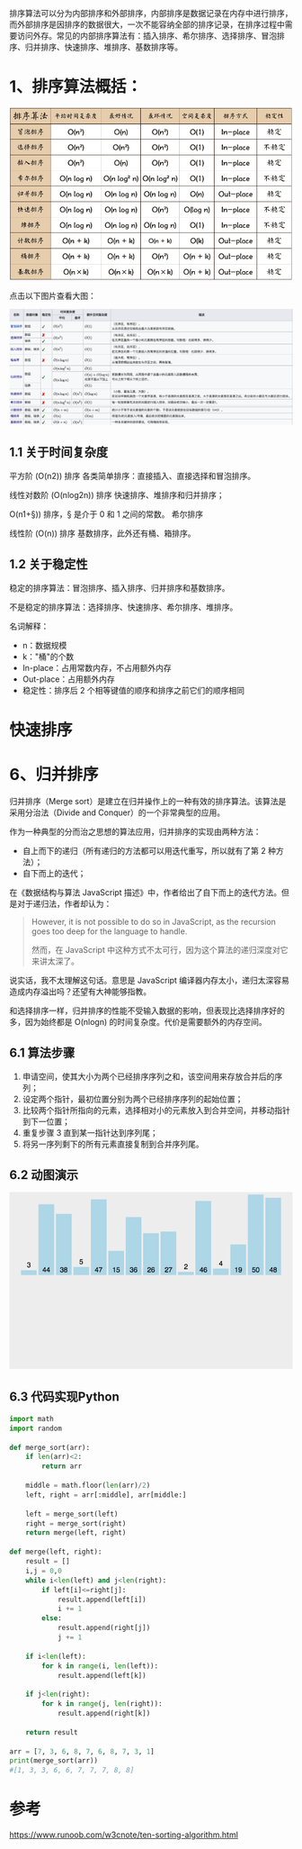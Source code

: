 ​		排序算法可以分为内部排序和外部排序，内部排序是数据记录在内存中进行排序，而外部排序是因排序的数据很大，一次不能容纳全部的排序记录，在排序过程中需要访问外存。常见的内部排序算法有：插入排序、希尔排序、选择排序、冒泡排序、归并排序、快速排序、堆排序、基数排序等。

# 1、排序算法概括：

![img](./images/sort.png)

点击以下图片查看大图：

![0B319B38-B70E-4118-B897-74EFA7E368F9](./images/0B319B38-B70E-4118-B897-74EFA7E368F9.png)



## 1.1 关于时间复杂度

平方阶 (O(n2)) 排序 各类简单排序：直接插入、直接选择和冒泡排序。

线性对数阶 (O(nlog2n)) 排序 快速排序、堆排序和归并排序；

O(n1+§)) 排序，§ 是介于 0 和 1 之间的常数。 希尔排序

线性阶 (O(n)) 排序 基数排序，此外还有桶、箱排序。

## 1.2 关于稳定性

稳定的排序算法：冒泡排序、插入排序、归并排序和基数排序。

不是稳定的排序算法：选择排序、快速排序、希尔排序、堆排序。

名词解释：

- n：数据规模
- k："桶"的个数
- In-place：占用常数内存，不占用额外内存
- Out-place：占用额外内存
- 稳定性：排序后 2 个相等键值的顺序和排序之前它们的顺序相同



# 快速排序



# 6、归并排序

归并排序（Merge sort）是建立在归并操作上的一种有效的排序算法。该算法是采用分治法（Divide and Conquer）的一个非常典型的应用。

作为一种典型的分而治之思想的算法应用，归并排序的实现由两种方法：

- 自上而下的递归（所有递归的方法都可以用迭代重写，所以就有了第 2 种方法）；
- 自下而上的迭代；

在《数据结构与算法 JavaScript 描述》中，作者给出了自下而上的迭代方法。但是对于递归法，作者却认为：

> However, it is not possible to do so in JavaScript, as the recursion goes too deep for the language to handle.
>
> 然而，在 JavaScript 中这种方式不太可行，因为这个算法的递归深度对它来讲太深了。

说实话，我不太理解这句话。意思是 JavaScript 编译器内存太小，递归太深容易造成内存溢出吗？还望有大神能够指教。

和选择排序一样，归并排序的性能不受输入数据的影响，但表现比选择排序好的多，因为始终都是 O(nlogn) 的时间复杂度。代价是需要额外的内存空间。

## 6.1 算法步骤

1. 申请空间，使其大小为两个已经排序序列之和，该空间用来存放合并后的序列；
2. 设定两个指针，最初位置分别为两个已经排序序列的起始位置；
3. 比较两个指针所指向的元素，选择相对小的元素放入到合并空间，并移动指针到下一位置；
4. 重复步骤 3 直到某一指针达到序列尾；
5. 将另一序列剩下的所有元素直接复制到合并序列尾。

## 6.2 动图演示

![img](./images/mergeSort.png)

## 6.3 代码实现Python

```python
import math
import random

def merge_sort(arr):
    if len(arr)<2:
        return arr
    
    middle = math.floor(len(arr)/2)
    left, right = arr[:middle], arr[middle:]
    
    left = merge_sort(left)
    right = merge_sort(right)
    return merge(left, right)

def merge(left, right):
    result = []
    i,j = 0,0
    while i<len(left) and j<len(right):
        if left[i]<=right[j]:
            result.append(left[i])
            i += 1
        else:
            result.append(right[j])
            j += 1
    
    if i<len(left):
        for k in range(i, len(left)):
            result.append(left[k])

    if j<len(right):
        for k in range(j, len(right)):
            result.append(right[k])
    
    return result

arr = [7, 3, 6, 8, 7, 6, 8, 7, 3, 1]
print(merge_sort(arr))
#[1, 3, 3, 6, 6, 7, 7, 7, 8, 8]
```





# 参考

https://www.runoob.com/w3cnote/ten-sorting-algorithm.html